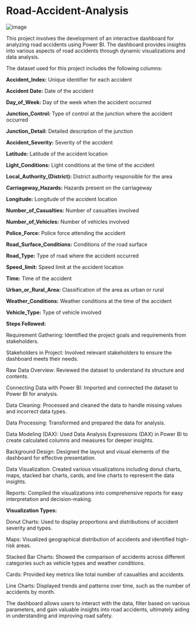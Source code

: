 # Road-Accident-Analysis

![image](https://github.com/user-attachments/assets/74845cda-8535-4f5c-abf8-b7770d0e9a06)



This project involves the development of an interactive dashboard for analyzing road accidents using Power BI. The dashboard provides insights into various aspects of road accidents through dynamic visualizations and data analysis.

The dataset used for this project includes the following columns:

**Accident_Index:** Unique identifier for each accident

**Accident Date:** Date of the accident

**Day_of_Week:** Day of the week when the accident occurred

**Junction_Control:** Type of control at the junction where the accident occurred

**Junction_Detail:** Detailed description of the junction

**Accident_Severity:** Severity of the accident

**Latitude:** Latitude of the accident location

**Light_Conditions:** Light conditions at the time of the accident

**Local_Authority_(District):** District authority responsible for the area

**Carriageway_Hazards:** Hazards present on the carriageway

**Longitude:** Longitude of the accident location

**Number_of_Casualties:** Number of casualties involved

**Number_of_Vehicles:** Number of vehicles involved

**Police_Force:** Police force attending the accident

**Road_Surface_Conditions:** Conditions of the road surface

**Road_Type:** Type of road where the accident occurred

**Speed_limit:** Speed limit at the accident location

**Time:** Time of the accident

**Urban_or_Rural_Area:** Classification of the area as urban or rural

**Weather_Conditions:** Weather conditions at the time of the accident

**Vehicle_Type:** Type of vehicle involved




**Steps Followed:**

Requirement Gathering: Identified the project goals and requirements from stakeholders.

Stakeholders in Project: Involved relevant stakeholders to ensure the dashboard meets their needs.

Raw Data Overview: Reviewed the dataset to understand its structure and contents.

Connecting Data with Power BI: Imported and connected the dataset to Power BI for analysis.

Data Cleaning: Processed and cleaned the data to handle missing values and incorrect data types.

Data Processing: Transformed and prepared the data for analysis.

Data Modeling (DAX): Used Data Analysis Expressions (DAX) in Power BI to create calculated columns and measures for deeper insights.

Background Design: Designed the layout and visual elements of the dashboard for effective presentation.

Data Visualization: Created various visualizations including donut charts, maps, stacked bar charts, cards, and line charts to represent the data insights.

Reports: Compiled the visualizations into comprehensive reports for easy interpretation and decision-making.




**Visualization Types:**

Donut Charts: Used to display proportions and distributions of accident severity and types.

Maps: Visualized geographical distribution of accidents and identified high-risk areas.

Stacked Bar Charts: Showed the comparison of accidents across different categories such as vehicle types and weather conditions.

Cards: Provided key metrics like total number of casualties and accidents.

Line Charts: Displayed trends and patterns over time, such as the number of accidents by month.


The dashboard allows users to interact with the data, filter based on various parameters, and gain valuable insights into road accidents, ultimately aiding in understanding and improving road safety.
